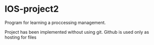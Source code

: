 # IOS-project2
Program for learning a proccessing management.  
  
Project has been implemented without using git. Github is used only as hosting for files